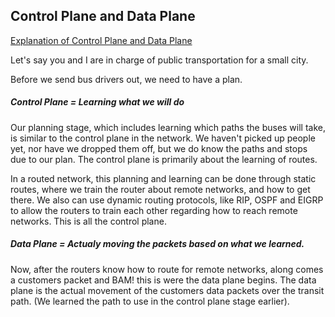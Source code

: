 

## Control Plane and Data Plane

[Explanation of Control Plane and Data Plane](https://learningnetwork.cisco.com/thread/33735)

Let's say you and I are in charge of public transportation for a small city.

Before we send bus drivers out, we need to have a plan.

##### Control Plane = Learning what we will do

Our planning stage, which includes learning  which paths the buses will take, is similar to the control plane in the network.   We haven't picked up people yet, nor have we dropped them off, but we do know the paths and stops due to our plan.  The control plane is primarily about the learning of routes.

In a routed network, this planning and learning can be done through static routes, where we train the router about remote networks, and how to get there.   We also can use dynamic routing protocols, like RIP, OSPF and EIGRP to allow the routers to train each other regarding how to reach remote networks.   This is all the control plane.


##### Data Plane = Actualy moving the packets based on what we learned.

Now, after the routers know how to route for remote networks, along comes a customers packet and BAM! this is were the data plane begins.   The data plane is the actual movement of the customers data packets over the transit path.   (We learned the path to use in the control plane stage earlier).
